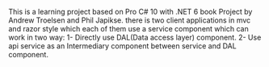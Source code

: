 This is a learning project based on Pro C# 10 with .NET 6 book Project by Andrew Troelsen and Phil Japikse.
there is two client applications in mvc and razor style which each of them use a service component 
which can work in two way:
  1- Directly use DAL(Data access layer) component.
  2- Use api service as an Intermediary component between service and DAL component.

